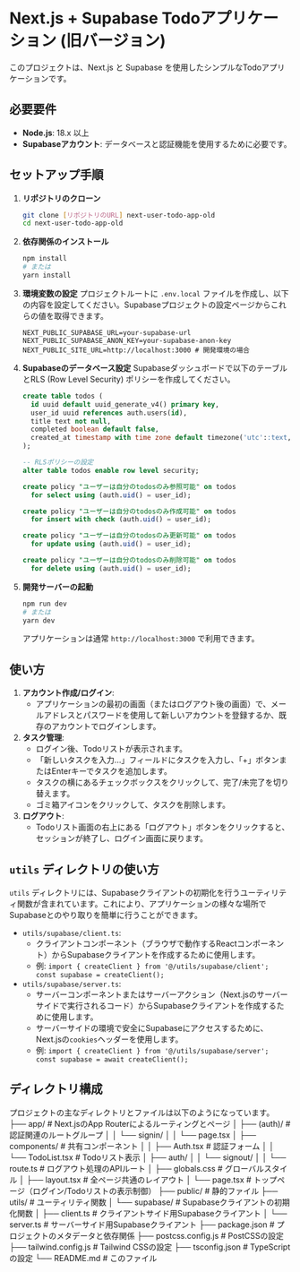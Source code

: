 # Next.js + Supabase Todoアプリケーション (旧バージョン)

このプロジェクトは、Next.js と Supabase を使用したシンプルなTodoアプリケーションです。

## 必要要件

-   **Node.js**: 18.x 以上
-   **Supabaseアカウント**: データベースと認証機能を使用するために必要です。

## セットアップ手順

1.  **リポジトリのクローン**
    ```bash
    git clone [リポジトリのURL] next-user-todo-app-old
    cd next-user-todo-app-old
    ```
2.  **依存関係のインストール**
    ```bash
    npm install
    # または
    yarn install
    ```
3.  **環境変数の設定**
    プロジェクトルートに `.env.local` ファイルを作成し、以下の内容を設定してください。Supabaseプロジェクトの設定ページからこれらの値を取得できます。
    ```
    NEXT_PUBLIC_SUPABASE_URL=your-supabase-url
    NEXT_PUBLIC_SUPABASE_ANON_KEY=your-supabase-anon-key
    NEXT_PUBLIC_SITE_URL=http://localhost:3000 # 開発環境の場合
    ```
4.  **Supabaseのデータベース設定**
    Supabaseダッシュボードで以下のテーブルとRLS (Row Level Security) ポリシーを作成してください。
    ```sql
    create table todos (
      id uuid default uuid_generate_v4() primary key,
      user_id uuid references auth.users(id),
      title text not null,
      completed boolean default false,
      created_at timestamp with time zone default timezone('utc'::text, now()) not null
    );

    -- RLSポリシーの設定
    alter table todos enable row level security;

    create policy "ユーザーは自分のtodosのみ参照可能" on todos
      for select using (auth.uid() = user_id);

    create policy "ユーザーは自分のtodosのみ作成可能" on todos
      for insert with check (auth.uid() = user_id);

    create policy "ユーザーは自分のtodosのみ更新可能" on todos
      for update using (auth.uid() = user_id);

    create policy "ユーザーは自分のtodosのみ削除可能" on todos
      for delete using (auth.uid() = user_id);
    ```
5.  **開発サーバーの起動**
    ```bash
    npm run dev
    # または
    yarn dev
    ```
    アプリケーションは通常 `http://localhost:3000` で利用できます。

## 使い方

1.  **アカウント作成/ログイン**:
    *   アプリケーションの最初の画面（またはログアウト後の画面）で、メールアドレスとパスワードを使用して新しいアカウントを登録するか、既存のアカウントでログインします。
2.  **タスク管理**:
    *   ログイン後、Todoリストが表示されます。
    *   「新しいタスクを入力...」フィールドにタスクを入力し、「+」ボタンまたはEnterキーでタスクを追加します。
    *   タスクの横にあるチェックボックスをクリックして、完了/未完了を切り替えます。
    *   ゴミ箱アイコンをクリックして、タスクを削除します。
3.  **ログアウト**:
    *   Todoリスト画面の右上にある「ログアウト」ボタンをクリックすると、セッションが終了し、ログイン画面に戻ります。

## `utils` ディレクトリの使い方

`utils` ディレクトリには、Supabaseクライアントの初期化を行うユーティリティ関数が含まれています。これにより、アプリケーションの様々な場所でSupabaseとのやり取りを簡単に行うことができます。

-   `utils/supabase/client.ts`:
    *   クライアントコンポーネント（ブラウザで動作するReactコンポーネント）からSupabaseクライアントを作成するために使用します。
    *   例: `import { createClient } from '@/utils/supabase/client'; const supabase = createClient();`
-   `utils/supabase/server.ts`:
    *   サーバーコンポーネントまたはサーバーアクション（Next.jsのサーバーサイドで実行されるコード）からSupabaseクライアントを作成するために使用します。
    *   サーバーサイドの環境で安全にSupabaseにアクセスするために、Next.jsの`cookies`ヘッダーを使用します。
    *   例: `import { createClient } from '@/utils/supabase/server'; const supabase = await createClient();`

## ディレクトリ構成

プロジェクトの主なディレクトリとファイルは以下のようになっています。
├── app/ # Next.jsのApp Routerによるルーティングとページ
│ ├── (auth)/ # 認証関連のルートグループ
│ │ └── signin/
│ │ └── page.tsx
│ ├── components/ # 共有コンポーネント
│ │ ├── Auth.tsx # 認証フォーム
│ │ └── TodoList.tsx # Todoリスト表示
│ ├── auth/
│ │ └── signout/
│ │ └── route.ts # ログアウト処理のAPIルート
│ ├── globals.css # グローバルスタイル
│ ├── layout.tsx # 全ページ共通のレイアウト
│ └── page.tsx # トップページ（ログイン/Todoリストの表示制御）
├── public/ # 静的ファイル
├── utils/ # ユーティリティ関数
│ └── supabase/ # Supabaseクライアントの初期化関数
│ ├── client.ts # クライアントサイド用Supabaseクライアント
│ └── server.ts # サーバーサイド用Supabaseクライアント
├── package.json # プロジェクトのメタデータと依存関係
├── postcss.config.js # PostCSSの設定
├── tailwind.config.js # Tailwind CSSの設定
├── tsconfig.json # TypeScriptの設定
└── README.md # このファイル

